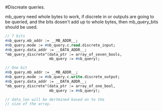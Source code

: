 #Discreate queries.

mb_query need whole bytes to work, if discrete in or outputs are going to be queried, and the bits dosen't add up to whole bytes, then mb_query_bits should be used.

```pascal
// 7 bits
#mb_query.mb_addr := __MB_ADDR__;
#mb_query.mode := #mb_query.c.read.discrete_input;
#mb_query.data_addr := __DATA_ADDR__;
"mb_query_discrete"(data_ptr := array_of_seven_bools, 
                    mb_query := #mb_query);

// One bit
#mb_query.mb_addr := __MB_ADDR__;
#mb_query.mode := #mb_query.c.write.discrete_output;
#mb_query.data_addr := __DATA_ADDR__;
"mb_query_discrete"(data_ptr := array_of_one_bool, 
                    mb_query := #mb_query);

// data_len will be dertmined based on to the 
// size of the array. 
```
